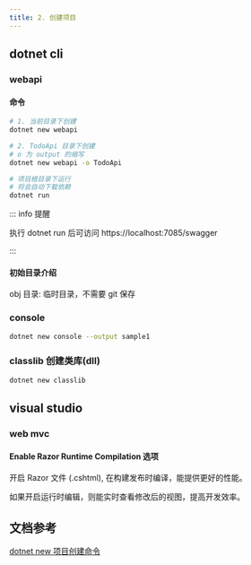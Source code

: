 ```yaml
---
title: 2. 创建项目
---
```


## dotnet cli

### webapi

#### 命令

```sh
# 1. 当前目录下创建
dotnet new webapi

# 2. TodoApi 目录下创建
# o 为 output 的缩写
dotnet new webapi -o TodoApi

# 项目根目录下运行
# 将会自动下载依赖
dotnet run

```

::: info 提醒

执行 dotnet run 后可访问 https://localhost:7085/swagger

:::

#### 初始目录介绍

obj 目录: 临时目录，不需要 git 保存

### console

```sh
dotnet new console --output sample1
```

### classlib 创建类库(dll)

```sh
dotnet new classlib
```

## visual studio

### web mvc

#### Enable Razor Runtime Compilation 选项

开启 Razor 文件 (.cshtml), 在构建发布时编译，能提供更好的性能。

如果开启运行时编辑，则能实时查看修改后的视图，提高开发效率。

## 文档参考

[dotnet new 项目创建命令](https://docs.microsoft.com/zh-cn/dotnet/core/tools/dotnet-new)

